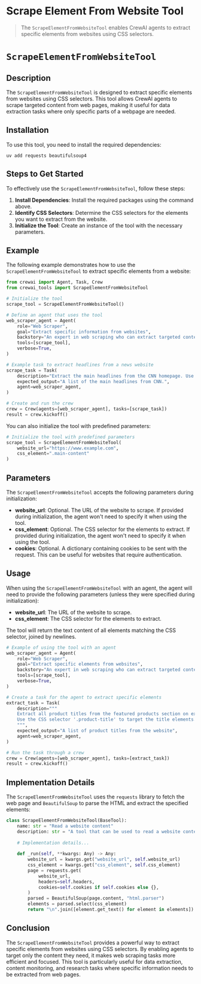 # Scrape Element From Website Tool

> The `ScrapeElementFromWebsiteTool` enables CrewAI agents to extract specific elements from websites using CSS selectors.

# `ScrapeElementFromWebsiteTool`

## Description

The `ScrapeElementFromWebsiteTool` is designed to extract specific elements from websites using CSS selectors. This tool allows CrewAI agents to scrape targeted content from web pages, making it useful for data extraction tasks where only specific parts of a webpage are needed.

## Installation

To use this tool, you need to install the required dependencies:

```shell
uv add requests beautifulsoup4
```

## Steps to Get Started

To effectively use the `ScrapeElementFromWebsiteTool`, follow these steps:

1. **Install Dependencies**: Install the required packages using the command above.
2. **Identify CSS Selectors**: Determine the CSS selectors for the elements you want to extract from the website.
3. **Initialize the Tool**: Create an instance of the tool with the necessary parameters.

## Example

The following example demonstrates how to use the `ScrapeElementFromWebsiteTool` to extract specific elements from a website:

```python Code
from crewai import Agent, Task, Crew
from crewai_tools import ScrapeElementFromWebsiteTool

# Initialize the tool
scrape_tool = ScrapeElementFromWebsiteTool()

# Define an agent that uses the tool
web_scraper_agent = Agent(
    role="Web Scraper",
    goal="Extract specific information from websites",
    backstory="An expert in web scraping who can extract targeted content from web pages.",
    tools=[scrape_tool],
    verbose=True,
)

# Example task to extract headlines from a news website
scrape_task = Task(
    description="Extract the main headlines from the CNN homepage. Use the CSS selector '.headline' to target the headline elements.",
    expected_output="A list of the main headlines from CNN.",
    agent=web_scraper_agent,
)

# Create and run the crew
crew = Crew(agents=[web_scraper_agent], tasks=[scrape_task])
result = crew.kickoff()
```

You can also initialize the tool with predefined parameters:

```python Code
# Initialize the tool with predefined parameters
scrape_tool = ScrapeElementFromWebsiteTool(
    website_url="https://www.example.com",
    css_element=".main-content"
)
```

## Parameters

The `ScrapeElementFromWebsiteTool` accepts the following parameters during initialization:

* **website\_url**: Optional. The URL of the website to scrape. If provided during initialization, the agent won't need to specify it when using the tool.
* **css\_element**: Optional. The CSS selector for the elements to extract. If provided during initialization, the agent won't need to specify it when using the tool.
* **cookies**: Optional. A dictionary containing cookies to be sent with the request. This can be useful for websites that require authentication.

## Usage

When using the `ScrapeElementFromWebsiteTool` with an agent, the agent will need to provide the following parameters (unless they were specified during initialization):

* **website\_url**: The URL of the website to scrape.
* **css\_element**: The CSS selector for the elements to extract.

The tool will return the text content of all elements matching the CSS selector, joined by newlines.

```python Code
# Example of using the tool with an agent
web_scraper_agent = Agent(
    role="Web Scraper",
    goal="Extract specific elements from websites",
    backstory="An expert in web scraping who can extract targeted content using CSS selectors.",
    tools=[scrape_tool],
    verbose=True,
)

# Create a task for the agent to extract specific elements
extract_task = Task(
    description="""
    Extract all product titles from the featured products section on example.com.
    Use the CSS selector '.product-title' to target the title elements.
    """,
    expected_output="A list of product titles from the website",
    agent=web_scraper_agent,
)

# Run the task through a crew
crew = Crew(agents=[web_scraper_agent], tasks=[extract_task])
result = crew.kickoff()
```

## Implementation Details

The `ScrapeElementFromWebsiteTool` uses the `requests` library to fetch the web page and `BeautifulSoup` to parse the HTML and extract the specified elements:

```python Code
class ScrapeElementFromWebsiteTool(BaseTool):
    name: str = "Read a website content"
    description: str = "A tool that can be used to read a website content."
    
    # Implementation details...
    
    def _run(self, **kwargs: Any) -> Any:
        website_url = kwargs.get("website_url", self.website_url)
        css_element = kwargs.get("css_element", self.css_element)
        page = requests.get(
            website_url,
            headers=self.headers,
            cookies=self.cookies if self.cookies else {},
        )
        parsed = BeautifulSoup(page.content, "html.parser")
        elements = parsed.select(css_element)
        return "\n".join([element.get_text() for element in elements])
```

## Conclusion

The `ScrapeElementFromWebsiteTool` provides a powerful way to extract specific elements from websites using CSS selectors. By enabling agents to target only the content they need, it makes web scraping tasks more efficient and focused. This tool is particularly useful for data extraction, content monitoring, and research tasks where specific information needs to be extracted from web pages.